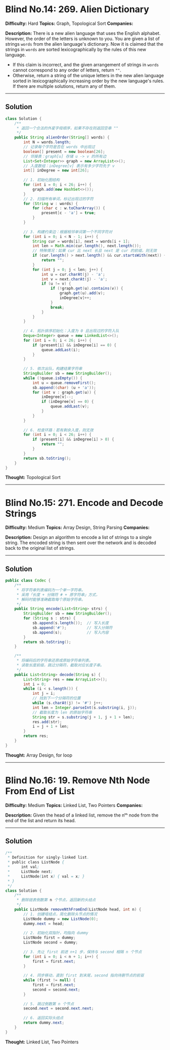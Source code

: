 # Blind No.14: 269. Alien Dictionary

**Difficulty:** Hard
**Topics:** Graph, Topological Sort
**Companies:**

**Description:**
There is a new alien language that uses the English alphabet. However, the order of the letters is unknown to you.
You are given a list of strings `words` from the alien language's dictionary. Now it is claimed that the strings in `words` are sorted lexicographically by the rules of this new language.

* If this claim is incorrect, and the given arrangement of strings in `words` cannot correspond to any order of letters, return `""`.
* Otherwise, return a string of the unique letters in the new alien language sorted in lexicographically increasing order by the new language's rules. If there are multiple solutions, return any of them.

---

## Solution

```java
class Solution {
    /**
     * 返回一个合法的外星字母顺序，如果不存在则返回空串 ""
     */
    public String alienOrder(String[] words) {
        int N = words.length;
        // 记录每个字符是否在 words 中出现过
        boolean[] present = new boolean[26];
        // 邻接表：graph[u] 存储 u -> v 的所有边
        List<Set<Integer>> graph = new ArrayList<>();
        // 入度数组：inDegree[v] 表示有多少字符先于 v
        int[] inDegree = new int[26];
        
        // 1. 初始化图结构
        for (int i = 0; i < 26; i++) {
            graph.add(new HashSet<>());
        }
        // 2. 扫描所有单词，标记出现过的字符
        for (String w : words) {
            for (char c : w.toCharArray()) {
                present[c - 'a'] = true;
            }
        }
        
        // 3. 构建约束边：根据相邻单词第一个不同字符对
        for (int i = 0; i < N - 1; i++) {
            String cur = words[i], next = words[i + 1];
            int len = Math.min(cur.length(), next.length());
            // 特殊情况：如果 cur 比 next 长且 next 是 cur 的前缀，则无效
            if (cur.length() > next.length() && cur.startsWith(next)) {
                return "";
            }
            for (int j = 0; j < len; j++) {
                int u = cur.charAt(j) - 'a';
                int v = next.charAt(j) - 'a';
                if (u != v) {
                    if (!graph.get(u).contains(v)) {
                        graph.get(u).add(v);
                        inDegree[v]++;
                    }
                    break;
                }
            }
        }
        
        // 4. 拓扑排序初始化：入度为 0 且出现过的字符入队
        Deque<Integer> queue = new LinkedList<>();
        for (int i = 0; i < 26; i++) {
            if (present[i] && inDegree[i] == 0) {
                queue.addLast(i);
            }
        }
        
        // 5. 依次出队，构建结果字符串
        StringBuilder sb = new StringBuilder();
        while (!queue.isEmpty()) {
            int u = queue.removeFirst();
            sb.append((char) (u + 'a'));
            for (int v : graph.get(u)) {
                inDegree[v]--;
                if (inDegree[v] == 0) {
                    queue.addLast(v);
                }
            }
        }
        
        // 6. 检查环路：若有剩余入度，则无效
        for (int i = 0; i < 26; i++) {
            if (present[i] && inDegree[i] > 0) {
                return "";
            }
        }
        return sb.toString();
    }
}
```

**Thought:** Topological Sort

---

# Blind No.15: 271. Encode and Decode Strings

**Difficulty:** Medium
**Topics:** Array Design, String Parsing
**Companies:**

**Description:**
Design an algorithm to encode a list of strings to a single string. The encoded string is then sent over the network and is decoded back to the original list of strings.

---

## Solution

```java
public class Codec {
    /**
     * 将字符串列表编码为一个单一字符串。
     * 采用「长度 + 分隔符 # + 原字符串」方式，
     * 解码时能够准确截取每个原始字符串。
     */
    public String encode(List<String> strs) {
        StringBuilder sb = new StringBuilder();
        for (String s : strs) {
            sb.append(s.length());  // 写入长度
            sb.append('#');         // 写入分隔符
            sb.append(s);           // 写入内容
        }
        return sb.toString();
    }

    /**
     * 将编码后的字符串还原成原始字符串列表。
     * 读取长度前缀，跳过分隔符，截取对应长度子串。
     */
    public List<String> decode(String s) {
        List<String> res = new ArrayList<>();
        int i = 0;
        while (i < s.length()) {
            int j = i;
            // 找到下一个分隔符的位置
            while (s.charAt(j) != '#') j++;
            int len = Integer.parseInt(s.substring(i, j));
            // 截取长度为 len 的原始字符串
            String str = s.substring(j + 1, j + 1 + len);
            res.add(str);
            i = j + 1 + len;
        }
        return res;
    }
}
```

**Thought:** Array Design, for loop

---

# Blind No.16: 19. Remove Nth Node From End of List

**Difficulty:** Medium
**Topics:** Linked List, Two Pointers
**Companies:**

**Description:**
Given the head of a linked list, remove the nᵗʰ node from the end of the list and return its head.

---

## Solution

```java
/**
 * Definition for singly-linked list.
 * public class ListNode {
 *     int val;
 *     ListNode next;
 *     ListNode(int x) { val = x; }
 * }
 */
class Solution {
    /**
     * 删除链表倒数第 n 个节点，返回新的头结点
     */
    public ListNode removeNthFromEnd(ListNode head, int n) {
        // 1. 创建哑结点，简化删除头节点的情况
        ListNode dummy = new ListNode(0);
        dummy.next = head;
        
        // 2. 初始化双指针，均指向 dummy
        ListNode first = dummy;
        ListNode second = dummy;
        
        // 3. 先让 first 前进 n+1 步，保持与 second 相隔 n 个节点
        for (int i = 0; i < n + 1; i++) {
            first = first.next;
        }
        
        // 4. 同步移动，直到 first 到末尾，second 指向待删节点的前驱
        while (first != null) {
            first = first.next;
            second = second.next;
        }
        
        // 5. 跳过倒数第 n 个节点
        second.next = second.next.next;
        
        // 6. 返回实际头结点
        return dummy.next;
    }
}
```

**Thought:** Linked List, Two Pointers


